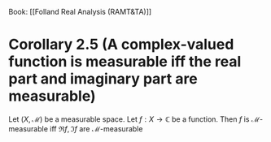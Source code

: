 Book: [[Folland Real Analysis (RAMT&TA)]]
# Corollary 2.5 (A complex-valued function is measurable iff the real part and imaginary part are measurable)
Let $(X,\mathcal{M})$ be a measurable space.
Let $f:X\to \mathbb{C}$ be a function.
Then $f$ is $\mathcal{M}$-measurable iff $\Re f,\Im f$ are $\mathcal{M}$-measurable
